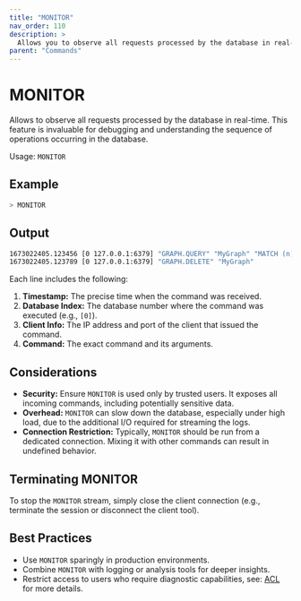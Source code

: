 ```yaml
---
title: "MONITOR"
nav_order: 110
description: >
  Allows you to observe all requests processed by the database in real-time.
parent: "Commands"    
---
```


# MONITOR

Allows to observe all requests processed by the database in real-time. 
This feature is invaluable for debugging and understanding the sequence of operations occurring in the database.

Usage: `MONITOR`

## Example

```sh
> MONITOR
```

## Output

```sh
1673022405.123456 [0 127.0.0.1:6379] "GRAPH.QUERY" "MyGraph" "MATCH (n) return n"
1673022405.123789 [0 127.0.0.1:6379] "GRAPH.DELETE" "MyGraph"
```

Each line includes the following:

1. **Timestamp:** The precise time when the command was received.
2. **Database Index:** The database number where the command was executed (e.g., `[0]`).
3. **Client Info:** The IP address and port of the client that issued the command.
4. **Command:** The exact command and its arguments.

## Considerations

- **Security:** Ensure `MONITOR` is used only by trusted users. It exposes all incoming commands, including potentially sensitive data.
- **Overhead:** `MONITOR` can slow down the database, especially under high load, due to the additional I/O required for streaming the logs.
- **Connection Restriction:** Typically, `MONITOR` should be run from a dedicated connection. Mixing it with other commands can result in undefined behavior.

## Terminating MONITOR

To stop the `MONITOR` stream, simply close the client connection (e.g., terminate the session or disconnect the client tool).

## Best Practices

- Use `MONITOR` sparingly in production environments.
- Combine `MONITOR` with logging or analysis tools for deeper insights.
- Restrict access to users who require diagnostic capabilities, see: [ACL](/commands/acl) for more details.

